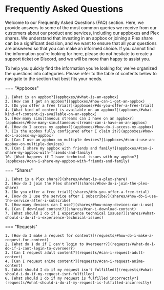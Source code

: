 # Frequently Asked Questions

Welcome to our Frequently Asked Questions (FAQ) section. Here, we provide answers to some of the most common queries we receive from our customers about our product and services, including our appboxes and Plex shares. We understand that investing in an appbox or joining a Plex share can be a significant decision, and we want to ensure that all your questions are answered so that you can make an informed choice. If you cannot find the information you're looking for here, please do not hesitate to create a support ticket on Discord, and we will be more than happy to assist you.

To help you quickly find the information you're looking for, we've organized the questions into categories. Please refer to the table of contents below to navigate to the section that best fits your needs.

=== "Appboxes"
    
    1. [What is an appbox?](appboxes/#what-is-an-appbox)
    2. [How can I get an appbox?](appboxes/#how-can-i-get-an-appbox)
    3. [Do you offer a free trial?](appboxes/#do-you-offer-a-free-trial)
    4. [What kind of content is available on an appbox?](appboxes/#what-kind-of-content-is-available-on-an-appbox)
    5. [How many simultaneous streams can I have on an appbox?](appboxes/#how-many-simultaneous-streams-can-i-have-on-an-appbox)
    6. [How do I access my appbox?](appboxes/#how-do-i-access-my-appbox)
    7. [Is the appbox fully configured after I claim it?](appboxes/#how-do-i-access-my-appbox)
    8. [Can I use an appbox on multiple devices?](appboxes/#can-i-use-an-appbox-on-multiple-devices)
    9. [Can I share my appbox with friends and family?](appboxes/#can-i-share-my-appbox-with-friends-and-family)
    10. [What happens if I have technical issues with my appbox?](appboxes/#can-i-share-my-appbox-with-friends-and-family)
    
=== "Shares"
    
    
    1. [What is a Plex share?](shares/#what-is-a-plex-share)
    2. [How do I join the Plex share?](shares/#how-do-i-join-the-plex-share)
    3. [Do you offer a free trial?](shares/#do-you-offer-a-free-trial)
    4. [How do I use the service after I subscribe?](shares/#how-do-i-use-the-service-after-i-subscribe)
    5. [How many devices can I use?](shares/#how-many-devices-can-i-use)
    6. [Can I download content?](shares/#can-i-download-content)
    7. [What should I do if I experience technical issues?](shares/#what-should-i-do-if-i-experience-technical-issues)
    
=== "Requests"
    
    1. [How do I make a request for content?](requests/#how-do-i-make-a-request-for-content)
    2. [What do I do if I can't login to Overseerr?](requests/#what-do-i-do-if-i-cant-login-to-overseerr)
    3. [Can I request adult content?](requests/#can-i-request-adult-content)
    4. [Can I request anime content?](requests/#can-i-request-anime-content)
    5. [What should I do if my request isn't fulfilled?](requests/#what-should-i-do-if-my-request-isnt-fulfilled)
    6. [What should I do if my request is fulfilled incorrectly?](requests/#what-should-i-do-if-my-request-is-fulfilled-incorrectly)
    
